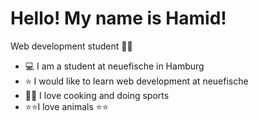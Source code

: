 # Hello! My name is Hamid!
Web development student 🤦‍♂️

- 💻 I am a student at neuefische in Hamburg
- ⭐ I would like to learn web development at neuefische
- 🥘🎯 I love cooking and doing sports
- ⭐⭐I love animals ⭐⭐




